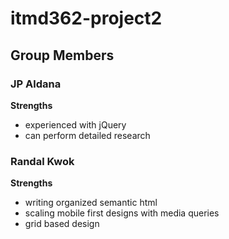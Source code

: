# itmd362-project2

## Group Members

### JP Aldana

**Strengths**
- experienced with jQuery
- can perform detailed research

### Randal Kwok

**Strengths**
- writing organized semantic html
- scaling mobile first designs with media queries
- grid based design
